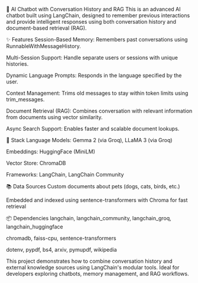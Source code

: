 🤖 AI Chatbot with Conversation History and RAG
This is an advanced AI chatbot built using LangChain, designed to remember previous interactions and provide intelligent responses using both conversation history and document-based retrieval (RAG).

✨ Features
Session-Based Memory: Remembers past conversations using RunnableWithMessageHistory.

Multi-Session Support: Handle separate users or sessions with unique histories.

Dynamic Language Prompts: Responds in the language specified by the user.

Context Management: Trims old messages to stay within token limits using trim_messages.

Document Retrieval (RAG): Combines conversation with relevant information from documents using vector similarity.

Async Search Support: Enables faster and scalable document lookups.

🧱 Stack
Language Models: Gemma 2 (via Groq), LLaMA 3 (via Groq)

Embeddings: HuggingFace (MiniLM)

Vector Store: ChromaDB

Frameworks: LangChain, LangChain Community

📚 Data Sources
Custom documents about pets (dogs, cats, birds, etc.)

Embedded and indexed using sentence-transformers with Chroma for fast retrieval

📦 Dependencies
langchain, langchain_community, langchain_groq, langchain_huggingface

chromadb, faiss-cpu, sentence-transformers

dotenv, pypdf, bs4, arxiv, pymupdf, wikipedia

This project demonstrates how to combine conversation history and external knowledge sources using LangChain's modular tools. Ideal for developers exploring chatbots, memory management, and RAG workflows.
